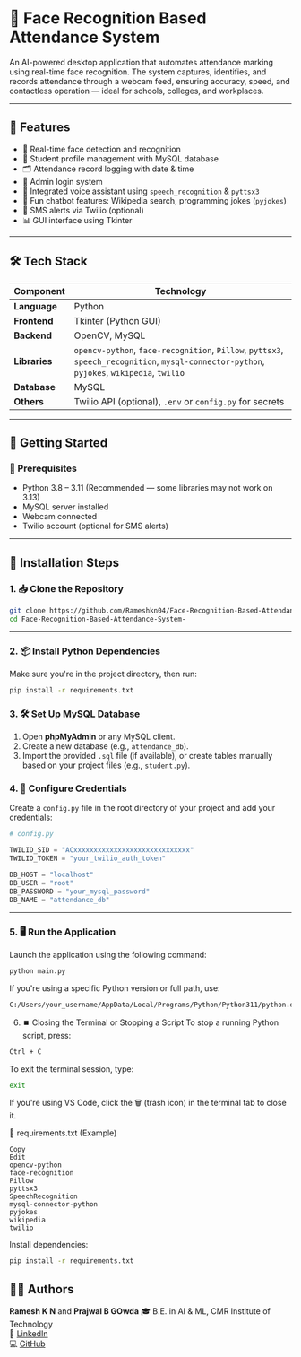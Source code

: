 # 🧠 Face Recognition Based Attendance System

An AI-powered desktop application that automates attendance marking using real-time face recognition. The system captures, identifies, and records attendance through a webcam feed, ensuring accuracy, speed, and contactless operation — ideal for schools, colleges, and workplaces.

---

## 📌 Features

- 🎥 Real-time face detection and recognition
- 👤 Student profile management with MySQL database
- 🗂 Attendance record logging with date & time
- 🔐 Admin login system
- 📢 Integrated voice assistant using `speech_recognition` & `pyttsx3`
- 💬 Fun chatbot features: Wikipedia search, programming jokes (`pyjokes`)
- 📲 SMS alerts via Twilio (optional)
- 📊 GUI interface using Tkinter

---

## 🛠 Tech Stack

| Component        | Technology                                     |
|------------------|------------------------------------------------|
| **Language**     | Python                                         |
| **Frontend**     | Tkinter (Python GUI)                           |
| **Backend**      | OpenCV, MySQL                                  |
| **Libraries**    | `opencv-python`, `face-recognition`, `Pillow`, `pyttsx3`, `speech_recognition`, `mysql-connector-python`, `pyjokes`, `wikipedia`, `twilio` |
| **Database**     | MySQL                                          |
| **Others**       | Twilio API (optional), `.env` or `config.py` for secrets |

---

## 🚀 Getting Started

### 🔧 Prerequisites

- Python 3.8 – 3.11 (Recommended — some libraries may not work on 3.13)
- MySQL server installed
- Webcam connected
- Twilio account (optional for SMS alerts)
---
## 🚀 Installation Steps

### 1. 📥 Clone the Repository

```bash 
git clone https://github.com/Rameshkn04/Face-Recognition-Based-Attendance-System-.git
cd Face-Recognition-Based-Attendance-System-
```
---


### 2. 📦 Install Python Dependencies

Make sure you're in the project directory, then run:

```bash
pip install -r requirements.txt
```
### 3. 🛠️ Set Up MySQL Database

1. Open **phpMyAdmin** or any MySQL client.
2. Create a new database (e.g., `attendance_db`).
3. Import the provided `.sql` file (if available), or create tables manually based on your project files (e.g., `student.py`).

### 4. 🔐 Configure Credentials

Create a `config.py` file in the root directory of your project and add your credentials:

```python
# config.py

TWILIO_SID = "ACxxxxxxxxxxxxxxxxxxxxxxxxxxxxx"
TWILIO_TOKEN = "your_twilio_auth_token"

DB_HOST = "localhost"
DB_USER = "root"
DB_PASSWORD = "your_mysql_password"
DB_NAME = "attendance_db"
```
---

### 5. 🖥️ Run the Application

Launch the application using the following command:

```bash
python main.py
```
If you're using a specific Python version or full path, use:
```bash
C:/Users/your_username/AppData/Local/Programs/Python/Python311/python.exe main.py
```
6. ⏹️ Closing the Terminal or Stopping a Script
To stop a running Python script, press:

```bash
Ctrl + C
```
To exit the terminal session, type:
```bash
exit
```
If you're using VS Code, click the 🗑️ (trash icon) in the terminal tab to close it.

📄 requirements.txt (Example)
```text
Copy
Edit
opencv-python
face-recognition
Pillow
pyttsx3
SpeechRecognition
mysql-connector-python
pyjokes
wikipedia
twilio
```
Install dependencies:
```bash
pip install -r requirements.txt
```
## 👨‍💻 Authors

**Ramesh K N** 
 and 
**Prajwal B GOwda**
🎓 B.E. in AI & ML, CMR Institute of Technology  
🔗 [LinkedIn](https://www.linkedin.com/in/ramesh-kn)  
💻 [GitHub](https://github.com/Rameshkn04)

